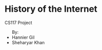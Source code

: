 # History of the Internet

CS117 Project

<ul>
    By:
<li>Hannier Gil</li>
<li>Sheharyar Khan</li>
</ul>